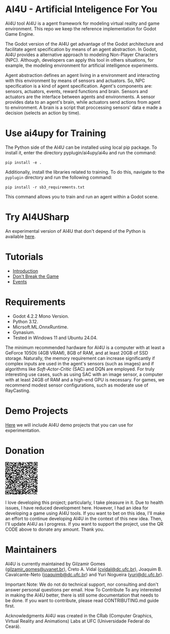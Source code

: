 # AI4U - Artificial Inteligence For You

AI4U tool AI4U is a agent framework for modeling virtual reality and game environment. This repo we keep the reference implementation for Godot Game Engine.

The Godot version of the AI4U get advantage of the Godot architecture and facilitate agent specification by means of an agent abstraction. In Godot, AI4U provides a alternative approach to modeling Non-Player Characters (NPC). Although, developers can apply this tool in others situations, for example, the modeling environment for artificial intelligence experiments.

Agent abstraction defines an agent living in a environment and interacting with this environment by means of sensors and actuators. So, NPC specification is a kind of agent specification. Agent's components are: sensors, actuators, events, reward functions and brain. Sensors and actuators are the interface between agents and environments. A sensor provides data to an agent's brain, while actuators send actions from agent to environment. A brain is a script that proccessing sensors' data e made a decision (selects an action by time).

# Use ai4upy for Training
The Python side of the AI4U can be installed using local pip package. To install it, enter the directory pyplugin/ai4upy/ai4u and run the command:

    pip install -e . 

Additionally, install the libraries related to training. To do this, navigate to the `pyplugin` directory and run the following command:

    pip install -r sb3_requirements.txt

This command allows you to train and run an agent within a Godot scene.

# Try AI4USharp
An experimental version of AI4U that don't depend of the Python is available [here](https://github.com/gilzamir18/AI4USharp).

# Tutorials

* [Introduction](doc/introduction.md)
* [Don't Break the Game](doc/dontbreakthegame.md)
* [Events](doc/events.md)


# Requirements
* Godot 4.2.2 Mono Version.
* Python 3.12.
* Micrsoft.ML.OnnxRuntime.
* Gynasium.
* Tested in Windows 11 and Ubuntu 24.04.

The minimum recommended hardware for AI4U is a computer with at least a GeForce 1050ti (4GB VRAM), 8GB of RAM, and at least 20GB of SSD storage. Naturally, the memory requirement can increase significantly if complex inputs are used in the agent's sensors (such as images) and if algorithms like *Soft-Actor-Critic* (SAC) and DQN are employed. For truly interesting use cases, such as using SAC with an image sensor, a computer with at least 24GB of RAM and a high-end GPU is necessary. For games, we recommend modest sensor configurations, such as moderate use of RayCasting.

# Demo Projects
[Here](https://github.com/gilzamir18/ai4u_demo_projects) we will include AI4U demo projects that you can use for experimentation.

# Donation
![PayPal](doc/img/donation.png)

I love developing this project; particularly, I take pleasure in it. Due to health issues, I have reduced development here. However, I had an idea for developing a game using AI4U tools. If you want to bet on this idea, I'll make an effort to continue developing AI4U in the context of this new idea. Then, I'll update AI4U as I progress. If you want to support the project, use the QR CODE above to donate any amount. Thank you.

# Maintainers
AI4U is currently maintained by Gilzamir Gomes (gilzamir_gomes@uvanet.br), Creto A. Vidal (cvidal@dc.ufc.br), Joaquim B. Cavalcante-Neto (joaquimb@dc.ufc.br) and Yuri Nogueira (yuri@dc.ufc.br).

Important Note: We do not do technical support, nor consulting and don't answer personal questions per email.
How To Contribute
To any interested in making the AI4U better, there is still some documentation that needs to be done. If you want to contribute, please read CONTRIBUTING.md guide first.

Acknowledgments
AI4U was created in the CRab (Computer Graphics, Virtual Reality and Animations) Labs at UFC (Universidade Federal do Ceará).
